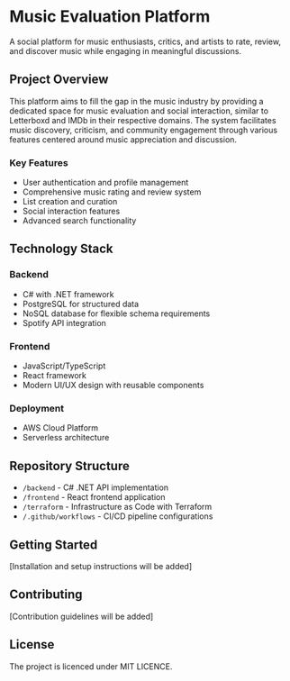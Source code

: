 # Music Evaluation Platform

A social platform for music enthusiasts, critics, and artists to rate, review, and discover music while engaging in meaningful discussions.

## Project Overview

This platform aims to fill the gap in the music industry by providing a dedicated space for music evaluation and social interaction, similar to Letterboxd and IMDb in their respective domains. The system facilitates music discovery, criticism, and community engagement through various features centered around music appreciation and discussion.

### Key Features

- User authentication and profile management
- Comprehensive music rating and review system
- List creation and curation
- Social interaction features
- Advanced search functionality

## Technology Stack

### Backend
- C# with .NET framework
- PostgreSQL for structured data
- NoSQL database for flexible schema requirements
- Spotify API integration

### Frontend
- JavaScript/TypeScript
- React framework
- Modern UI/UX design with reusable components

### Deployment
- AWS Cloud Platform
- Serverless architecture

## Repository Structure

- `/backend` - C# .NET API implementation
- `/frontend` - React frontend application
- `/terraform` - Infrastructure as Code with Terraform
- `/.github/workflows` - CI/CD pipeline configurations

## Getting Started

[Installation and setup instructions will be added]

## Contributing

[Contribution guidelines will be added]

## License

The project is licenced under MIT LICENCE. 